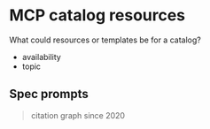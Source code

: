 # MCP catalog resources

What could resources or templates be for a catalog?

* availability
* topic

## Spec prompts

> citation graph since 2020

